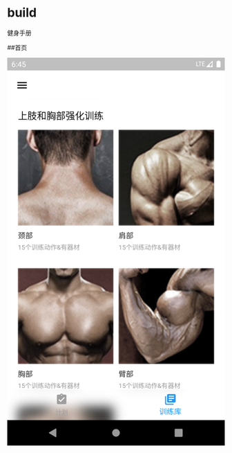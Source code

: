 # build
健身手册

##首页

![首页](https://github.com/carpediemvv/flutter_buildself/blob/master/readmeImage/Screenshot_1581489948.png)
